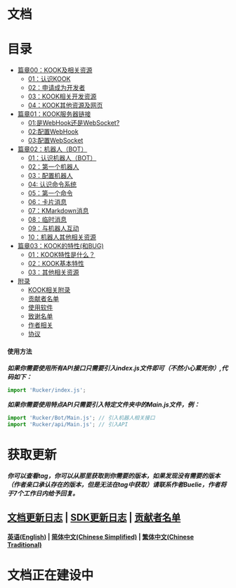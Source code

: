 # 文档

# 目录
* [篇章00：KOOK及相关资源]()
  * [01：认识KOOK]()
  * [02：申请成为开发者]()
  * [03：KOOK相关开发资源]()
  * [04：KOOK其他资源及网页]()
* [篇章01：KOOK服务器链接]()
  * [01:是WebHook还是WebSocket?]()
  * [02:配置WebHook]()
  * [03:配置WebSocket]()
* [篇章02：机器人（BOT）]()
  * [01：认识机器人（BOT）]()
  * [02：第一个机器人]()
  * [03：配置机器人]()
  * [04: 认识命令系统]()
  * [05：第一个命令]()
  * [06：卡片消息]()
  * [07：KMarkdown消息]()
  * [08：临时消息]()
  * [09：与机器人互动]()
  * [10：机器人其他相关资源]()
* [篇章03：KOOK的特性(和BUG)]()
  * [01：KOOK特性是什么？]()
  * [02：KOOK基本特性]()
  * [03：其他相关资源]()
* [附录]()
  * [KOOK相关附录]()
  * [贡献者名单]()
  * [使用软件]()
  * [致谢名单]()
  * [作者相关]()
  * [协议]()

#### 使用方法
***如果你需要使用所有API接口只需要引入index.js文件即可（不然小心累死你）,代码如下：***
```javascript
import 'Rucker/index.js';
```
***如果你需要使用特点API只需要引入特定文件夹中的Main.js文件，例：***
```javascript
import 'Rucker/Bot/Main.js'; // 引入机器人相关接口
import 'Rucker/api/Main.js'; // 引入API
```

# 获取更新
***你可以查看tag，你可以从那里获取到你需要的版本，如果发现没有需要的版本（作者亲口承认存在的版本，但是无法在tag中获取）请联系作者Buelie，作者将于7个工作日内给予回复。***

## [文档更新日志]() | [SDK更新日志]() | [贡献者名单]() 
#### [英语(English)]() | [简体中文(Chinese Simplified)]() | [繁体中文(Chinese Traditional)]()
# 文档正在建设中

